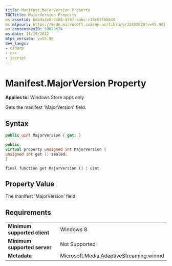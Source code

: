 ```yaml
---
title: Manifest.MajorVersion Property
TOCTitle: MajorVersion Property
ms:assetid: bdbda4e8-0c84-438f-babc-c18c67fbbb10
ms:mtpsurl: https://msdn.microsoft.com/en-us/library/JJ822820(v=VS.90)
ms:contentKeyID: 50079574
ms.date: 11/19/2012
mtps_version: v=VS.90
dev_langs:
- csharp
- c++
- jscript
---
```


# Manifest.MajorVersion Property

**Applies to:** Windows Store apps only

Gets the manifest 'MajorVersion' field.

## Syntax

``` csharp
public uint MajorVersion { get; }
```

``` c++
public:
virtual property unsigned int MajorVersion {
unsigned int get () sealed;
}
```

``` jscript
final function get MajorVersion () : uint
```

## Property Value

The manifest 'MajorVersion' field.

## Requirements

|||
|--- |--- |
|**Minimum supported client**|Windows 8|
|**Minimum supported server**|Not Supported|
|**Metadata**|Microsoft.Media.AdaptiveStreaming.winmd|

